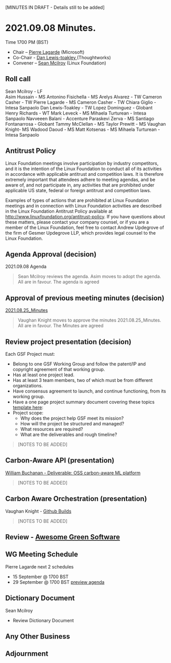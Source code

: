 [MINUTES IN DRAFT - Details still to be added]

# 2021.09.08 Minutes.  
Time 1700 PM (BST)

- Chair – [Pierre Lagarde](https://www.linkedin.com/in/pierlag/) (Microsoft) 
- Co-Chair - [Dan Lewis-toakley ](https://www.linkedin.com/in/danlewistoakley/) (Thoughtworks)
- Convener – [Sean Mcilroy](https://www.linkedin.com/in/sean-mcilroy-bb3b5548/) (Linux Foundation)
  
## Roll call 
Sean Mcilroy - LF<br>
Asim Hussain - MS
Antonino Fisichella - MS
Arelys Alvarez - TW
Cameron Casher - TW
Pierre Lagarde - MS
Cameron Casher - TW
Chiara Giglio - Intesa Sanpaolo
Dan Lewis-Toakley - TW
Lopez Dominguez - Globant
Henry Richards - WT
Mark Leveck - MS
Mihaela Turturean - Intesa Sanpaolo
Navveeen Balani - Accenture
Paraskevi Zerva - MS
Santiago Fontanarrosa - Globant
Tammy McClellan - MS
Taylor Prewitt - MS
Vaughan Knight- MS
Wadood Daoud - MS
Matt Kotsenas - MS
Mihaela Turturean - Intesa Sanpaolo
  
## Antitrust Policy
Linux Foundation meetings involve participation by industry competitors, and it is the intention of the Linux Foundation to conduct 
all of its activities in accordance with applicable antitrust and competition laws. 
It is therefore extremely important that attendees adhere to meeting agendas, and be aware of, and not participate in, any activities 
that are prohibited under applicable US state, federal or foreign antitrust and competition laws.

Examples of types of actions that are prohibited at Linux Foundation meetings and in connection with Linux Foundation activities are 
described in the Linux Foundation Antitrust Policy available at http://www.linuxfoundation.org/antitrust-policy. 
If you have questions about these matters, please contact your company counsel, or if you are a member of the Linux Foundation, 
feel free to contact Andrew Updegrove of the firm of Gesmer Updegrove LLP, which provides legal counsel to the Linux Foundation.
  
## Agenda Approval (decision) 
2021.09.08 Agenda
> Sean Mcilroy reviews the agenda. Asim moves to adopt the agenda. All are in favour. The agenda is agreed
  
## Approval of previous meeting minutes (decision)
[2021.08.25_Minutes](https://github.com/Green-Software-Foundation/innovation_wg/blob/main/Agenda_Minutes/20210825_Minutes.md)
> Vaughan Knight moves to approve the minutes 2021.08.25_Minutes. All are in favour. The Minutes are agreed

## Review project presentation (decision)
Each GSF Project must:
- Belong to one GSF Working Group and follow the patent/IP and copyright agreement of that working group.
- Has at least one project lead.
- Has at least 3 team members, two of which must be from different organizations.
- Have consensus agreement to launch, and continue functioning, from its working group.
- Have a one page project summary document covering these topics [template here](https://docs.google.com/document/d/1WxbtbO_FCrOBa0Lw7ti8Vr2-Dd5KdLW8FMwdgKgt26o/edit):
- Project scope:
  - Why does the project help GSF meet its mission?
  - How will the project be structured and managed?
  - What resources are required?
  - What are the deliverables and rough timeline?

> [NOTES TO BE ADDED]
## Carbon-Aware API (presentation)
[William Buchanan - Deliverable: OSS carbon-aware ML platform](https://github.com/Green-Software-Foundation/innovation_wg/issues/4) 

> [NOTES TO BE ADDED]

## Carbon Aware Orchestration (presentation)
Vaughan Knight - [Github Builds](https://docs.google.com/document/d/19_Pe0q9zcuqKkBTjhBBNWywwIpjnFn1L64XhIbCgflE/edit#)
> [NOTES TO BE ADDED]

## Review - [Awesome Green Software](https://github.com/Green-Software-Foundation/awesome-green-software)

## WG Meeting Schedule
Pierre Lagarde next 2 schedules
- 15 September @ 1700 BST
- 29 September @ 1700 BST [preview agenda](20210922_Agenda.md)

## Dictionary Document
Sean Mcilroy
- Review Dictionary Document 

## Any Other Business

## Adjournment
